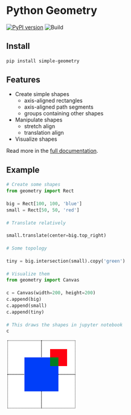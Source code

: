Python Geometry 
===============

[![PyPI version](https://badge.fury.io/py/simple-geometry.svg)](https://badge.fury.io/py/simple-geometry)
![Build](https://github.com/unihd-cag/simple-geometry/workflows/Python%20package/badge.svg)

Install
-------

```bash
pip install simple-geometry
```

Features
--------

- Create simple shapes
  - axis-aligned rectangles
  - axis-aligned path segments
  - groups containing other shapes
- Manipulate shapes
  - stretch align
  - translation align
- Visualize shapes

Read more in the [full documentation](https://unihd-cag.github.io/simple-geometry/).

Example
-------

```python
# Create some shapes
from geometry import Rect

big = Rect[100, 100, 'blue']
small = Rect[50, 50, 'red']

# Translate relatively

small.translate(center=big.top_right)

# Some topology

tiny = big.intersection(small).copy('green')

# Visualize them
from geometry import Canvas

c = Canvas(width=200, height=200)
c.append(big)
c.append(small)
c.append(tiny)

# This draws the shapes in jupyter notebook
c
```

![three squares in blue, green and red](docs/img/shapes.png)
